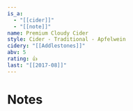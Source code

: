 ```yaml
---
is_a:
  - "[[cider]]"
  - "[[note]]"
name: Premium Cloudy Cider
style: Cider - Traditional - Apfelwein
cidery: "[[Addlestones]]"
abv: 5
rating: 👍
last: "[[2017-08]]"
---
```

# Notes

